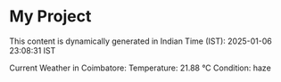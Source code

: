 # My Project

This content is dynamically generated in Indian Time (IST): 2025-01-06 23:08:31 IST


Current Weather in Coimbatore:
Temperature: 21.88 °C
Condition: haze
